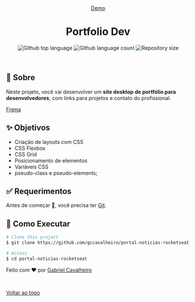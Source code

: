 <div align="center" id="top"> 
  
  &#xa0;

  <a href="https://gccavalheiro.github.io/desafio-portfolio-dev-rocketseat/" target="_blank">Demo</a>
</div>

<h1 align="center">Portfolio Dev</h1>

<p align="center">
  <img alt="Github top language" src="https://img.shields.io/github/languages/top/gccavalheiro/desafio-portfolio-dev-rocketseat?color=56BEB8">

  <img alt="Github language count" src="https://img.shields.io/github/languages/count/gccavalheiro/desafio-portfolio-dev-rocketseat?color=56BEB8">

  <img alt="Repository size" src="https://img.shields.io/github/repo-size/gccavalheiro/desafio-portfolio-dev-rocketseat?color=56BEB8"> 
</p>

<br>

## :dart: Sobre ##

Neste projeto, você vai desenvolver um **site desktop de portfólio para desenvolvedores**, com links para projetos e contato do profissional.

[Figma](www.figma.com/community/file/1387080701963671866/portfolio-dev)

## :sparkles: Objetivos

- Criação de layouts com CSS
- CSS Flexbox
- CSS Grid
- Posicionamento de elementos
- Variáveis CSS
- pseudo-class e pseudo-elements;

## :white_check_mark: Requerimentos ##


Antes de começar :checkered_flag:, você precisa ter [Git](https://git-scm.com).


## :checkered_flag: Como Executar ##

```bash
# Clone this project
$ git clone https://github.com/gccavalheiro/portal-noticias-rocketseat.git

# Access
$ cd portal-noticias-rocketseat
```

Feito com :heart: por <a href="https://github.com/gccavalheiro" target="_blank">Gabriel Cavalheiro</a>

&#xa0;

<a href="#top">Voltar ao topo</a>

